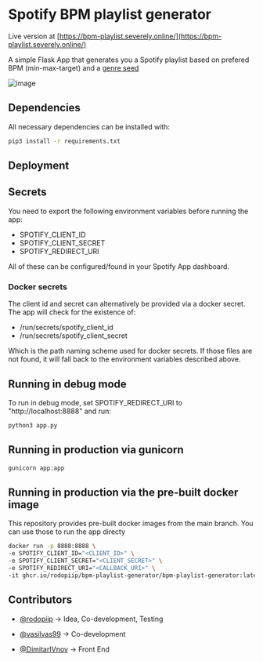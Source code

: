 # Spotify BPM playlist generator

Live version at [https://bpm-playlist.severely.online/](https://bpm-playlist.severely.online/)

A simple Flask App that generates you a Spotify playlist based on prefered BPM (min-max-target) and a [genre seed](https://gist.github.com/drumnation/91a789da6f17f2ee20db8f55382b6653#file-genre-seeds-json)

![image](https://github.com/user-attachments/assets/a2296fb4-5910-4d3d-9b2d-643903e4a5d0)

## Dependencies

All necessary dependencies can be installed with:

```bash
pip3 install -r requirements.txt
```

## Deployment

## Secrets

You need to export the following environment variables before running the app:

- SPOTIFY_CLIENT_ID
- SPOTIFY_CLIENT_SECRET
- SPOTIFY_REDIRECT_URI

All of these can be configured/found in your Spotify App dashboard.

### Docker secrets

The client id and secret can alternatively be provided via a docker secret. The app will check for the existence of:

- /run/secrets/spotify_client_id
- /run/secrets/spotify_client_secret

Which is the path naming scheme used for docker secrets. If those files are not found, it will fall back to the environment variables described above.

## Running in debug mode

To run in debug mode, set SPOTIFY_REDIRECT_URI to "http://localhost:8888" and run:

```bash
python3 app.py
```

## Running in production via gunicorn

```bash
gunicorn app:app
```

## Running in production via the pre-built docker image

This repository provides pre-built docker images from the main branch. You can use those to run the app directy

```bash
docker run -p 8888:8888 \
-e SPOTIFY_CLIENT_ID="<CLIENT_ID>" \
-e SPOTIFY_CLIENT_SECRET="<CLIENT_SECRET>" \
-e SPOTIFY_REDIRECT_URI="<CALLBACK_URI>" \
-it ghcr.io/rodopiip/bpm-playlist-generator/bpm-playlist-generator:latest
```

## Contributors

- [@rodopiip](https://github.com/rodopiip) -> Idea, Co-development, Testing

- [@vasilvas99](https://github.com/vasilvas99) -> Co-development

- [@DimitarIVnov](https://github.com/DimitarIVnov) -> Front End
